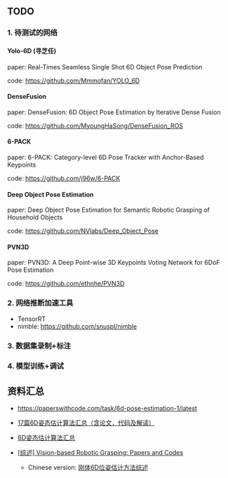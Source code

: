 ## TODO

### 1. 待测试的网络

#### Yolo-6D (寻芝任)

paper: Real-Times Seamless Single Shot 6D Object Pose Prediction

code: https://github.com/Mmmofan/YOLO_6D



#### DenseFusion

paper: DenseFusion: 6D Object Pose Estimation by Iterative Dense Fusion

code: https://github.com/MyoungHaSong/DenseFusion_ROS

#### 6-PACK

paper: 6-PACK: Category-level 6D Pose Tracker with Anchor-Based Keypoints

code: https://github.com/j96w/6-PACK



#### Deep Object Pose Estimation

paper: Deep Object Pose Estimation for Semantic Robotic Grasping of Household Objects

code: https://github.com/NVlabs/Deep_Object_Pose



#### PVN3D

paper: PVN3D: A Deep Point-wise 3D Keypoints Voting Network for 6DoF Pose Estimation

code: https://github.com/ethnhe/PVN3D





### 2. 网络推断加速工具

- TensorRT
- nimble: https://github.com/snuspl/nimble



### 3. 数据集录制+标注





### 4. 模型训练+调试





## 资料汇总

- https://paperswithcode.com/task/6d-pose-estimation-1/latest
-  [17篇6D姿态估计算法汇总（含论文，代码及解读）](https://aijishu.com/a/1060000000087053)
-  [6D姿态估计算法汇总](https://zhuanlan.zhihu.com/p/99803328)

- [[综述] Vision-based Robotic Grasping: Papers and Codes](https://github.com/GeorgeDu/vision-based-robotic-grasping)
  - Chinese version: [刚体6D位姿估计方法综述](https://blog.csdn.net/dsoftware/article/details/97955570)